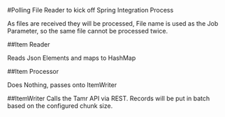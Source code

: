 #Polling File Reader to kick off Spring Integration Process

As files are received they will be processed, File name is used as the Job Parameter, so the same file cannot be processed twice.


##Item Reader

Reads Json Elements and maps to HashMap

##Item Processor

Does Nothing,  passes onto ItemWriter

##ItemWriter
Calls the Tamr API via REST. Records will be put in batch based on the configured chunk size.
